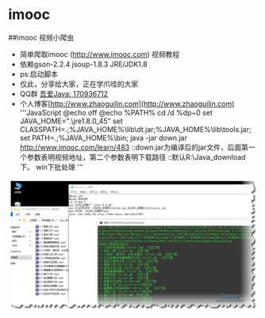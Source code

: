 # imooc
##imooc 视频小爬虫
 * 简单爬取imooc (http://www.imooc.com) 视频教程
 * 依赖gson-2.2.4 jsoup-1.8.3 JRE/JDK1.8
 * ps:启动脚本
 * 仅此，分享给大家，正在学爪哇的大家
 * QQ群 [吾爱Java: 170936712](http://jq.qq.com/?_wv=1027&k=28XUDSI)
 * 个人博客[http://www.zhaoguilin.com](http://www.zhaoguilin.com)  
'''JavaScript
@echo off
@echo %PATH%
cd /d %dp~0
set JAVA_HOME=".\jre1.8.0_45"
set CLASSPATH=.;%JAVA_HOME%\lib\dt.jar;%JAVA_HOME%\lib\tools.jar;
set PATH=.;%JAVA_HOME%\bin;
java -jar down.jar http://www.imooc.com/learn/483
::down.jar为编译后的jar文件，后面第一个参数表明视频地址，第二个参数表明下载路径
::默认R:\\Java_download下。  win下批处理
'''
<img src="img.png">
